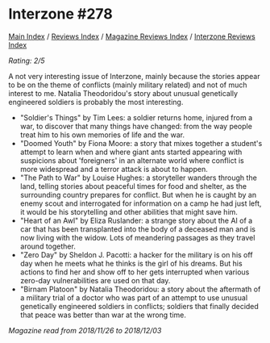 # Interzone #278

[Main Index](../../../README.md) / [Reviews Index](../../README.md) / [Magazine Reviews Index](../README.md) / [Interzone Reviews Index](README.md)

*Rating: 2/5*

A not very interesting issue of Interzone, mainly because the stories appear to be on the theme of conflicts (mainly military related) and not of much interest to me. Natalia Theodoridou's story about unusual genetically engineered soldiers is probably the most interesting.

- "Soldier's Things" by Tim Lees: a soldier returns home, injured from a war, to discover that many things have changed: from the way people treat him to his own memories of life and the war.
- "Doomed Youth" by Fiona Moore: a story that mixes together a student's attempt to learn when and where giant ants started appearing with suspicions about 'foreigners' in an alternate world where conflict is more widespread and a terror attack is about to happen.
- "The Path to War" by Louise Hughes: a storyteller wanders through the land, telling stories about peaceful times for food and shelter, as the surrounding country prepares for conflict. But when he is caught by an enemy scout and interrogated for information on a camp he had just left, it would be his storytelling and other abilities that might save him.
- "Heart of an Awl" by Eliza Ruslander: a strange story about the AI of a car that has been transplanted into the body of a deceased man and is now living with the widow. Lots of meandering passages as they travel around together.
- "Zero Day" by Sheldon J. Pacotti: a hacker for the military is on his off day when he meets what he thinks is the girl of his dreams. But his actions to find her and show off to her gets interrupted when various zero-day vulnerabilities are used on that day.
- "Birnam Platoon" by Natalia Theodoridou: a story about the aftermath of a military trial of a doctor who was part of an attempt to use unusual genetically engineered soldiers in conflicts; soldiers that finally decided that peace was better than war at the wrong time.

*Magazine read from 2018/11/26 to 2018/12/03*
